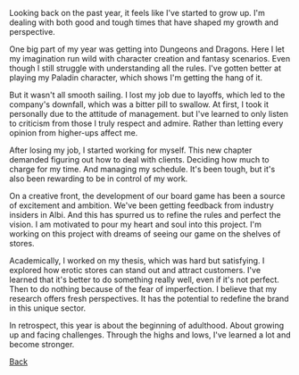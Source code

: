 Looking back on the past year, it feels like I've started to grow up.  I'm dealing with both good and tough times that have shaped my growth and perspective.

One big part of my year was getting into Dungeons and Dragons. Here I let my imagination run wild with character creation and fantasy scenarios. Even though I still struggle with understanding all the rules. I've gotten better at playing my Paladin character, which shows I'm getting the hang of it.

But it wasn't all smooth sailing.  I lost my job due to layoffs, which led to the company's downfall, which was a bitter pill to swallow.  At first, I took it personally  due to the attitude of management. but I've learned to only listen to criticism from those I truly respect and admire.  Rather than letting every opinion from higher-ups affect me.

After losing my job, I started working for myself.  This new chapter demanded figuring out how to deal with clients. Deciding how much to charge for my time. And managing my schedule. It's been tough, but it's also been rewarding to be in control of my work.

On a creative front, the development of our board game has been a source of excitement and ambition. We've been getting feedback from industry insiders in Albi. And this has spurred us to refine the rules and perfect the vision.  I am motivated to pour my heart and soul into this project. I'm working on this project with dreams of seeing our game on the shelves of stores. 

Academically, I worked on my thesis, which was hard but satisfying. I explored how erotic stores can stand out and attract customers. I've learned that it's better to do something really well, even if it's not perfect. Then to do nothing because of the fear of imperfection. I believe that my research offers fresh perspectives. It has the potential to redefine the brand in this unique sector.

In retrospect, this year is about the beginning of adulthood. About growing up and facing challenges. Through the highs and lows, I've learned a lot and become stronger. 

[Back](https://nadatuzh.github.io/english-for-designers/)
